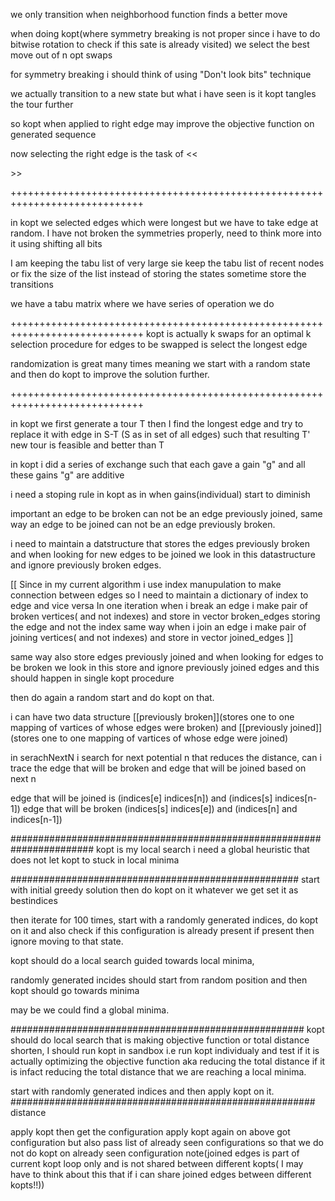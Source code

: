we only transition when neighborhood function finds a better move

when doing kopt(where symmetry breaking is not proper since i have to do bitwise rotation to check if this sate is already visited) we select the best move out of n opt swaps

for symmetry breaking i should think of using "Don't look bits" technique

we actually transition to a new state
but what i have seen is it kopt tangles the tour further

so kopt when applied to right edge may improve the objective function on generated sequence

now selecting the right edge is the task of <<<search algorithm>>>

+++++++++++++++++++++++++++++++++++++++++++++++++++++++++++++++++++++++++++++

in kopt we selected edges which were longest but we have to take edge at random.
I have not broken the symmetries properly, need to think more into it using shifting all bits

I am keeping the tabu list of very large sie keep the tabu list of recent nodes or fix the size of the list
instead of storing the states sometime store the transitions

we have a tabu matrix where we have series of operation we do 

+++++++++++++++++++++++++++++++++++++++++++++++++++++++++++++++++++++++++++++
kopt is actually k swaps for an optimal k
selection procedure for edges to be swapped is select the longest edge

randomization is great many times meaning we start with a random state and then do 
kopt to improve the solution further.

+++++++++++++++++++++++++++++++++++++++++++++++++++++++++++++++++++++++++++++

in kopt we first generate a tour T then I find the longest edge and try to replace it with edge in S-T
(S as in set of all edges) such that resulting T' new tour is feasible and better than T

in kopt i did a series of exchange such that each gave a gain "g" and all these gains "g" are
additive

i need a stoping rule in kopt as in when gains(individual) start to diminish  

important an edge to be broken can not be an edge previously joined,
same way an edge to be joined can not be an edge previously broken.

i need to maintain a datstructure that stores the edges previously broken
and when looking for new edges to be joined we look in this datastructure and ignore previously broken edges.

[[
  Since in my current algorithm i use index manupulation to make connection between edges
  so I need to maintain a dictionary of index to edge and vice versa
  In one iteration
  when i break an edge i make pair of broken vertices( and not indexes) and store in vector broken_edges storing the edge and not the index
  same way when i join an edge i make pair of joining vertices( and not indexes) and store in vector joined_edges
]]

same way also store edges previously joined and when looking for edges to be broken we look in this store
and ignore previously joined edges and this should happen in single kopt procedure

then do again a random start and do kopt on that.

i can have two data structure [[previously broken]](stores one to one mapping of vartices of whose edges were broken) and [[previously joined]](stores one to one mapping of vartices of whose edge were joined)

in serachNextN i search for next potential n that reduces the distance, can i trace the edge that will be broken and edge that will be joined based on next n

edge that will be joined is (indices[e] indices[n]) and (indices[s] indices[n-1])
edge that will be broken (indices[s] indices[e]) and (indices[n] and indices[n-1])


#######################################################################
kopt is my local search
i need a global heuristic that does not let kopt to stuck in local minima

####################################################
start with initial greedy solution
then do kopt on it whatever we get set it as bestindices

then iterate for 100 times,
start with a randomly generated indices,
do kopt on it and also check if this configuration is already present if present then ignore moving to that state.


kopt should do a local search guided towards local minima,

randomly generated incides should start from random position and then kopt should go towards minima 

may be we could find a global minima.

#####################################################
kopt should do local search that is making objective function or total distance shorten,
I should run kopt in sandbox i.e run kopt individualy and test if it is actually optimizing the objective function aka reducing the total distance if it is infact reducing the total distance that we are reaching a local minima.

start with randomly generated indices and then apply kopt on it.
#######################################################
distance

apply kopt then get the configuration
apply kopt again on above got configuration but also pass list of already seen configurations so that we do not 
do kopt on already seen configuration note(joined edges is part of current kopt loop only and is not shared between different kopts(
I may have to think about this that if i can share joined edges between different kopts!!))
